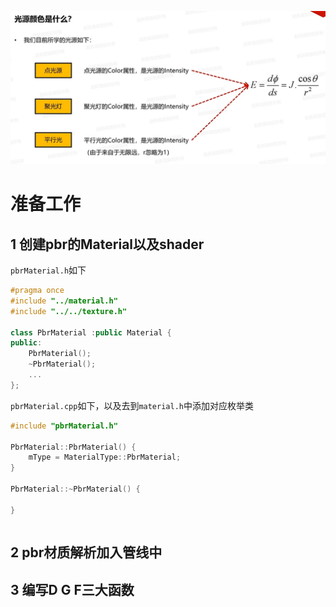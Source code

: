 ![输入图片说明](/imgs/2025-03-09/H5fQTdOQ9h2nCRVH.png)

# 准备工作
## 1 创建pbr的Material以及shader
`pbrMaterial.h`如下
```cpp
#pragma once
#include "../material.h"
#include "../../texture.h"

class PbrMaterial :public Material {
public:
	PbrMaterial();
	~PbrMaterial();
	...
};
```
`pbrMaterial.cpp`如下，以及去到`material.h`中添加对应枚举类
```cpp
#include "pbrMaterial.h"

PbrMaterial::PbrMaterial() {
	mType = MaterialType::PbrMaterial;
}

PbrMaterial::~PbrMaterial() {

}
```
```
```
## 2 pbr材质解析加入管线中
## 3 编写D G F三大函数

<!--stackedit_data:
eyJoaXN0b3J5IjpbLTEzOTU5MDY4NTIsLTE3Mzc1OTU1NTYsLT
IwMTMyNDgzNjUsMTEyOTY4MjUxNCwtMjA4ODc0NjYxMl19
-->